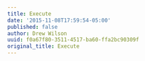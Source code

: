 ```yaml
---
title: Execute
date: '2015-11-08T17:59:54-05:00'
published: false
author: Drew Wilson
uuid: f0a67f80-3511-4517-ba60-ffa2bc90309f
original_title: Execute
---
```


